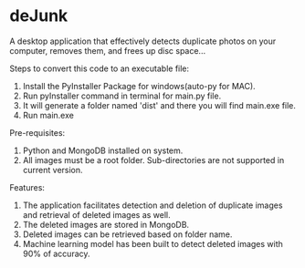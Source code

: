 # deJunk
A desktop application that effectively detects duplicate photos on your computer, removes them, and frees up disc space...

Steps to convert this code to an executable file:
1. Install the PyInstaller Package for windows(auto-py for MAC).
2. Run pyInstaller command in terminal for main.py file.
3. It will generate a folder named 'dist' and there you will find main.exe file.
4. Run main.exe 

Pre-requisites:
1. Python and MongoDB installed on system.
2. All images must be a root folder. Sub-directories are not supported in current version.

Features:
1. The application facilitates detection and deletion of duplicate images and retrieval of deleted images as well.
2. The deleted images are stored in MongoDB.
3. Deleted images can be retrieved based on folder name.  
4. Machine learning model has been built to detect deleted images with 90% of accuracy.







